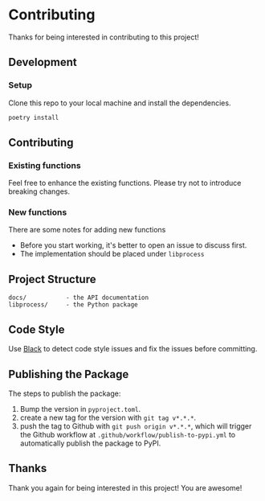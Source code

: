 # Contributing

Thanks for being interested in contributing to this project!

## Development 

### Setup

Clone this repo to your local machine and install the dependencies.

```bash
poetry install
```

## Contributing

### Existing functions

Feel free to enhance the existing functions. Please try not to introduce breaking changes.

### New functions

There are some notes for adding new functions

- Before you start working, it's better to open an issue to discuss first.
- The implementation should be placed under `libprocess`

## Project Structure

```
docs/           - the API documentation
libprocess/     - the Python package
```

## Code Style

Use [Black](https://github.com/psf/black) to detect code style issues and fix the issues before committing.

## Publishing the Package

The steps to publish the package:

1. Bump the version in `pyproject.toml`.
2. create a new tag for the version with `git tag v*.*.*`.
3. push the tag to Github with `git push origin v*.*.*`, which will trigger the Github workflow at `.github/workflow/publish-to-pypi.yml` to automatically publish the package to PyPI.

## Thanks

Thank you again for being interested in this project! You are awesome!
